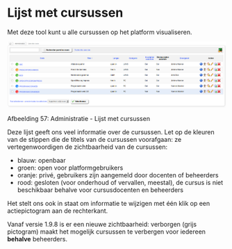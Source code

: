 # Lijst met cursussen

Met deze tool kunt u alle cursussen op het platform visualiseren.

![](../../../.gitbook/assets/graficos82%20%281%29.png)

Afbeelding 57: Administratie - Lijst met cursussen

Deze lijst geeft ons veel informatie over de cursussen. Let op de kleuren van de stippen die de titels van de cursussen voorafgaan: ze vertegenwoordigen de zichtbaarheid van de cursussen:

* blauw: openbaar
* groen: open voor platformgebruikers
* oranje: privé, gebruikers zijn aangemeld door docenten of beheerders
* rood: gesloten \(voor onderhoud of vervallen, meestal\), de cursus is niet beschikbaar behalve voor cursusdocenten en beheerders

Het stelt ons ook in staat om informatie te wijzigen met één klik op een actiepictogram aan de rechterkant.

Vanaf versie 1.9.8 is er een nieuwe zichtbaarheid: verborgen \(grijs pictogram\) maakt het mogelijk cursussen te verbergen voor iedereen **behalve** beheerders.
